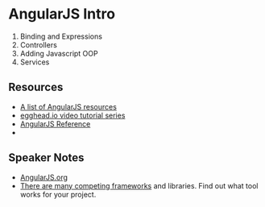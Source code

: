# AngularJS Intro

1. Binding and Expressions
2. Controllers
3. Adding Javascript OOP
3. Services

## Resources

* [A list of AngularJS resources](https://github.com/jmcunningham/AngularJS-Learning)
* [egghead.io video tutorial series](http://www.youtube.com/playlist?list=PLP6DbQBkn9ymGQh2qpk9ImLHdSH5T7yw7)
* [AngularJS Reference](http://docs.angularjs.org/api/)
*

## Speaker Notes

* [AngularJS.org](http://angularjs.org/)
* [There are many competing frameworks](http://www.google.com/trends/explore?q=angularjs%2C+emberjs#q=angularjs%2C%20%20emberjs%2C%20%20backbonejs%2C%20%20canjs&date=today%2012-m&cmpt=q) and libraries. Find out what tool works for your project.